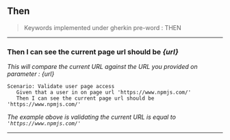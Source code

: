 ## Then

> Keywords implemented under gherkin pre-word : THEN

---

### Then I can see the current page url should be _{url}_

_This will compare the current URL against the URL you provided on parameter : {url}_

```gherkin
Scenario: Validate user page access
   Given that a user in on page url 'https://www.npmjs.com/'
   Then I can see the current page url should be 'https://www.npmjs.com/'
```

_The example above is validating the current URL is equal to `'https://www.npmjs.com/'`_

---
